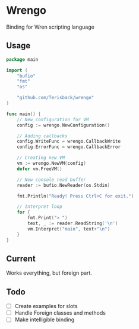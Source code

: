 # Wrengo

Binding for Wren scripting language

## Usage

```go
package main

import (
    "bufio"
    "fmt"
    "os"

    "github.com/Terisback/wrengo"
)

func main() {
    // New configuration for VM
    config := wrengo.NewConfiguration()

    // Adding callbacks
    config.WriteFunc = wrengo.CallbackWrite
    config.ErrorFunc = wrengo.CallbackError

    // Creating new VM
    vm := wrengo.NewVM(config)
    defer vm.FreeVM()

    // New console read buffer
    reader := bufio.NewReader(os.Stdin)

    fmt.Println("Ready! Press Ctrl+C for exit.")

    // Interpret loop
    for {
        fmt.Print("> ")
        text, _ := reader.ReadString('\n')
        vm.Interpret("main", text+"\n")
    }
}

```

## Current

Works everything, but foreign part.

## Todo

- [ ] Create examples for slots
- [ ] Handle Foreign classes and methods
- [ ] Make intelligible binding
